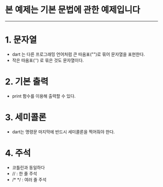 # 본 예제는 기본 문법에 관한 예제입니다

---

# 1. 문자열
- dart 는 다른 프로그래밍 언어처럼 큰 따옴표("")로 묶어 문자열을 표현한다.
- 작은 따옴표('') 로 묶은 것도 문자열이다.

# 2. 기본 출력
- print 함수를 이용해 출력할 수 있다.

# 3. 세미콜론
- dart는 명령문 마지막에 반드시 세미콜론을 찍어줘야 한다.

# 4. 주석
- 코틀린과 동일하다
- // : 한 줄 주석
- /* */ : 여러 줄 주석